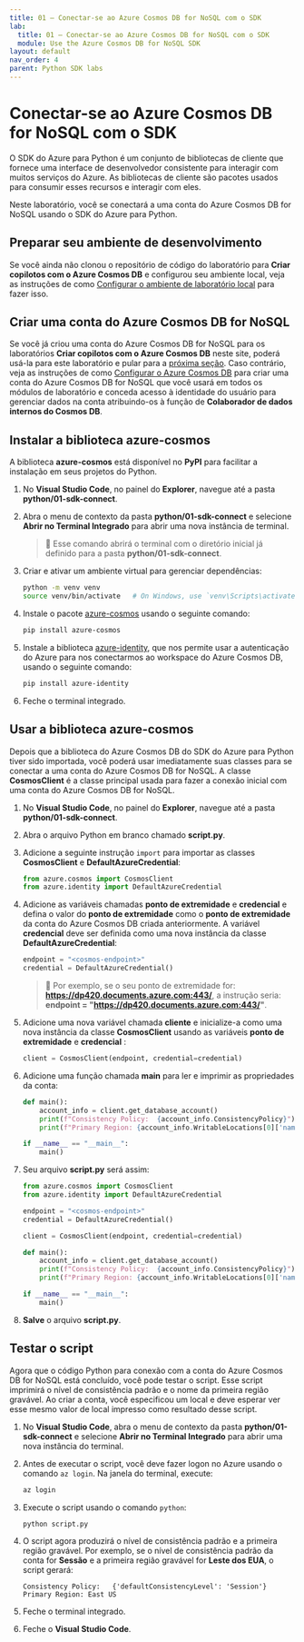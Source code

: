 ```yaml
---
title: 01 – Conectar-se ao Azure Cosmos DB for NoSQL com o SDK
lab:
  title: 01 – Conectar-se ao Azure Cosmos DB for NoSQL com o SDK
  module: Use the Azure Cosmos DB for NoSQL SDK
layout: default
nav_order: 4
parent: Python SDK labs
---
```


# Conectar-se ao Azure Cosmos DB for NoSQL com o SDK

O SDK do Azure para Python é um conjunto de bibliotecas de cliente que fornece uma interface de desenvolvedor consistente para interagir com muitos serviços do Azure. As bibliotecas de cliente são pacotes usados para consumir esses recursos e interagir com eles.

Neste laboratório, você se conectará a uma conta do Azure Cosmos DB for NoSQL usando o SDK do Azure para Python.

## Preparar seu ambiente de desenvolvimento

Se você ainda não clonou o repositório de código do laboratório para **Criar copilotos com o Azure Cosmos DB** e configurou seu ambiente local, veja as instruções de como [Configurar o ambiente de laboratório local](00-setup-lab-environment.md) para fazer isso.

## Criar uma conta do Azure Cosmos DB for NoSQL

Se você já criou uma conta do Azure Cosmos DB for NoSQL para os laboratórios **Criar copilotos com o Azure Cosmos DB** neste site, poderá usá-la para este laboratório e pular para a [próxima seção](#install-the-azure-cosmos-library). Caso contrário, veja as instruções de como [Configurar o Azure Cosmos DB](../../common/instructions/00-setup-cosmos-db.md) para criar uma conta do Azure Cosmos DB for NoSQL que você usará em todos os módulos de laboratório e conceda acesso à identidade do usuário para gerenciar dados na conta atribuindo-os à função de **Colaborador de dados internos do Cosmos DB**.

## Instalar a biblioteca azure-cosmos

A biblioteca **azure-cosmos** está disponível no **PyPI** para facilitar a instalação em seus projetos do Python.

1. No **Visual Studio Code**, no painel do **Explorer**, navegue até a pasta **python/01-sdk-connect**.

1. Abra o menu de contexto da pasta **python/01-sdk-connect** e selecione **Abrir no Terminal Integrado** para abrir uma nova instância de terminal.

    > &#128221; Esse comando abrirá o terminal com o diretório inicial já definido para a pasta **python/01-sdk-connect**.

1. Criar e ativar um ambiente virtual para gerenciar dependências:

   ```bash
   python -m venv venv
   source venv/bin/activate   # On Windows, use `venv\Scripts\activate`
   ```

1. Instale o pacote [azure-cosmos][pypi.org/project/azure-cosmos] usando o seguinte comando:

   ```bash
   pip install azure-cosmos
   ```

1. Instale a biblioteca [azure-identity][pypi.org/project/azure-identity], que nos permite usar a autenticação do Azure para nos conectarmos ao workspace do Azure Cosmos DB, usando o seguinte comando:

   ```bash
   pip install azure-identity
   ```

1. Feche o terminal integrado.

## Usar a biblioteca azure-cosmos

Depois que a biblioteca do Azure Cosmos DB do SDK do Azure para Python tiver sido importada, você poderá usar imediatamente suas classes para se conectar a uma conta do Azure Cosmos DB for NoSQL. A classe **CosmosClient** é a classe principal usada para fazer a conexão inicial com uma conta do Azure Cosmos DB for NoSQL.

1. No **Visual Studio Code**, no painel do **Explorer**, navegue até a pasta **python/01-sdk-connect**.

1. Abra o arquivo Python em branco chamado **script.py**.

1. Adicione a seguinte instrução `import` para importar as classes **CosmosClient** e **DefaultAzureCredential**:

   ```python
   from azure.cosmos import CosmosClient
   from azure.identity import DefaultAzureCredential
   ```

1. Adicione as variáveis chamadas **ponto de extremidade** e **credencial** e defina o valor do **ponto de extremidade** como o **ponto de extremidade** da conta do Azure Cosmos DB criada anteriormente. A variável **credencial** deve ser definida como uma nova instância da classe **DefaultAzureCredential**:

   ```python
   endpoint = "<cosmos-endpoint>"
   credential = DefaultAzureCredential()
   ```

    > &#128221; Por exemplo, se o seu ponto de extremidade for: **https://dp420.documents.azure.com:443/**, a instrução seria: **endpoint = "https://dp420.documents.azure.com:443/"**.

1. Adicione uma nova variável chamada **cliente** e inicialize-a como uma nova instância da classe **CosmosClient** usando as variáveis **ponto de extremidade** e **credencial** :

   ```python
   client = CosmosClient(endpoint, credential=credential)
   ```

1. Adicione uma função chamada **main** para ler e imprimir as propriedades da conta:

   ```python
   def main():
       account_info = client.get_database_account()
       print(f"Consistency Policy:  {account_info.ConsistencyPolicy}")
       print(f"Primary Region: {account_info.WritableLocations[0]['name']}")

   if __name__ == "__main__":
       main()
   ```

1. Seu arquivo **script.py** será assim:

   ```python
   from azure.cosmos import CosmosClient
   from azure.identity import DefaultAzureCredential

   endpoint = "<cosmos-endpoint>"
   credential = DefaultAzureCredential()

   client = CosmosClient(endpoint, credential=credential)

   def main():
       account_info = client.get_database_account()
       print(f"Consistency Policy:  {account_info.ConsistencyPolicy}")
       print(f"Primary Region: {account_info.WritableLocations[0]['name']}")

   if __name__ == "__main__":
       main()
    ```

1. **Salve** o arquivo **script.py**.

## Testar o script

Agora que o código Python para conexão com a conta do Azure Cosmos DB for NoSQL está concluído, você pode testar o script. Esse script imprimirá o nível de consistência padrão e o nome da primeira região gravável. Ao criar a conta, você especificou um local e deve esperar ver esse mesmo valor de local impresso como resultado desse script.

1. No **Visual Studio Code**, abra o menu de contexto da pasta **python/01-sdk-connect** e selecione **Abrir no Terminal Integrado** para abrir uma nova instância do terminal.

1. Antes de executar o script, você deve fazer logon no Azure usando o comando `az login`. Na janela do terminal, execute:

   ```bash
   az login
   ```

1. Execute o script usando o comando `python`:

   ```bash
   python script.py
   ```

1. O script agora produzirá o nível de consistência padrão e a primeira região gravável. Por exemplo, se o nível de consistência padrão da conta for **Sessão** e a primeira região gravável for **Leste dos EUA**, o script gerará:

   ```text
   Consistency Policy:   {'defaultConsistencyLevel': 'Session'}
   Primary Region: East US
   ```

1. Feche o terminal integrado.

1. Feche o **Visual Studio Code**.

[pypi.org/project/azure-cosmos]: https://pypi.org/project/azure-cosmos
[pypi.org/project/azure-identity]: https://pypi.org/project/azure-identity

